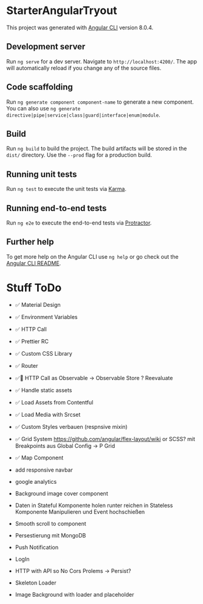 # StarterAngularTryout

This project was generated with [Angular CLI](https://github.com/angular/angular-cli) version 8.0.4.

## Development server

Run `ng serve` for a dev server. Navigate to `http://localhost:4200/`. The app will automatically reload if you change any of the source files.

## Code scaffolding

Run `ng generate component component-name` to generate a new component. You can also use `ng generate directive|pipe|service|class|guard|interface|enum|module`.

## Build

Run `ng build` to build the project. The build artifacts will be stored in the `dist/` directory. Use the `--prod` flag for a production build.

## Running unit tests

Run `ng test` to execute the unit tests via [Karma](https://karma-runner.github.io).

## Running end-to-end tests

Run `ng e2e` to execute the end-to-end tests via [Protractor](http://www.protractortest.org/).

## Further help

To get more help on the Angular CLI use `ng help` or go check out the [Angular CLI README](https://github.com/angular/angular-cli/blob/master/README.md).

# Stuff ToDo

- ✅ Material Design
- ✅ Environment Variables
- ✅ HTTP Call
- ✅ Prettier RC
- ✅ Custom CSS Library
- ✅ Router
- ✅🚧 HTTP Call as Observable -> Observable Store ? Reevaluate
- ✅ Handle static assets
- ✅ Load Assets from Contentful
- ✅ Load Media with Srcset
- ✅ Custom Styles verbauen (respnsive mixin)
- ✅ Grid System https://github.com/angular/flex-layout/wiki or SCSS? mit Breakpoints aus Global Config -> P Grid
- ✅ Map Component
- add responsive navbar
- google analytics
- Background image cover component
- Daten in Stateful Komponente holen runter reichen in Stateless Komponente Manipulieren und Event hochschießen
- Smooth scroll to component
- Persestierung mit MongoDB

- Push Notification
- LogIn
- HTTP with API so No Cors Prolems -> Persist?
- Skeleton Loader
- Image Background with loader and placeholder
